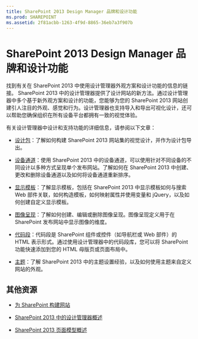 ```yaml
---
title: SharePoint 2013 Design Manager 品牌和设计功能
ms.prod: SHAREPOINT
ms.assetid: 2f81acbb-1263-4f9d-8865-36eb7a3f907b
---
```



# SharePoint 2013 Design Manager 品牌和设计功能
找到有关在 SharePoint 2013 中使用设计管理器外观方案和设计功能的信息的链接。
SharePoint 2013 中的设计管理器提供了设计网站的新方法。通过设计管理器中多个基于新外观方案和设计的功能，您能够为您的 SharePoint 2013 网站创建引人注目的外观、感觉和行为。设计管理器也支持导入和导出可视化设计，还可以帮助您确保组织在所有设备平台都拥有一致的视觉体验。
  
    
    

有关设计管理器中设计和支持功能的详细信息，请参阅以下文章：
-  [设计包](sharepoint-2013-design-manager-design-packages.md)：了解如何构建 SharePoint 2013 网站集的视觉设计，并作为设计包导出。
    
  
-  [设备通道](sharepoint-2013-design-manager-device-channels.md)：使用 SharePoint 2013 中的设备通道，可以使用针对不同设备的不同设计以多种方式呈现单个发布网站。了解如何在 SharePoint 2013 中创建、更改和删除设备通道以及如何将设备通道重新排序。
    
  
-  [显示模板](sharepoint-2013-design-manager-display-templates.md)：了解显示模板，包括在 SharePoint 2013 中显示模板如何与搜索 Web 部件关联，如何构造模板，如何映射属性并使用变量和 jQuery，以及如何创建自定义显示模板。
    
  
-  [图像呈现](sharepoint-2013-design-manager-image-renditions.md)：了解如何创建、编辑或删除图像呈现。图像呈现定义用于在 SharePoint 发布网站中显示图像的维度。
    
  
-  [代码段](sharepoint-2013-design-manager-snippets.md)：代码段是 SharePoint 组件或控件（如导航栏或 Web 部件）的 HTML 表示形式。通过使用设计管理器中的代码段库，您可以将 SharePoint 功能快速添加到您的 HTML 母版页或页面布局中。
    
  
-  [主题](themes-overview-for-sharepoint-2013.md)：了解 SharePoint 2013 中的主题设置经验，以及如何使用主题来自定义网站的外观。
    
  

## 其他资源
<a name="bk_addresources"> </a>


-  [为 SharePoint 构建网站](build-sites-for-sharepoint.md)
    
  
-  [SharePoint 2013 中的设计管理器概述](overview-of-design-manager-in-sharepoint-2013.md)
    
  
-  [SharePoint 2013 页面模型概述](overview-of-the-sharepoint-2013-page-model.md)
    
  


